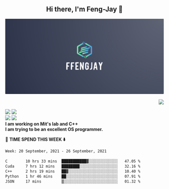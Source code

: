 <h2 align="center"> Hi there, I'm Feng-Jay 👋 </h2>  

![](https://github.com/Feng-Jay/DataStruct/blob/master/Image/1.png)  

<img align="right" src="https://github-readme-stats.vercel.app/api?username=Feng-Jay&show_icons=true&icon_color=CE1D2D&text_color=718096&bg_color=ffffff&hide_title=true" />


&emsp;

![](https://visitor-badge.glitch.me/badge?page_id=Feng-Jay.readme)
![](https://img.shields.io/badge/Concentrate-Cpp-blue)  
![](https://img.shields.io/badge/Rust-primer-orange)
![](https://img.shields.io/badge/Target-OS-9cf)  
**I am working on Mit's lab and C++**  
**I am trying to be an excellent OS programmer.**  


📘 **TIME SPEND THIS WEEK ⬇️**
<!--START_SECTION:waka-->
```text
Week: 20 September, 2021 - 26 September, 2021

C        10 hrs 33 mins  ███████████▓░░░░░░░░░░░░░   47.05 % 
Cuda     7 hrs 12 mins   ████████░░░░░░░░░░░░░░░░░   32.16 % 
C++      2 hrs 19 mins   ██▓░░░░░░░░░░░░░░░░░░░░░░   10.40 % 
Python   1 hr 46 mins    ██░░░░░░░░░░░░░░░░░░░░░░░   07.91 % 
JSON     17 mins         ▒░░░░░░░░░░░░░░░░░░░░░░░░   01.32 % 
```
<!--END_SECTION:waka-->
